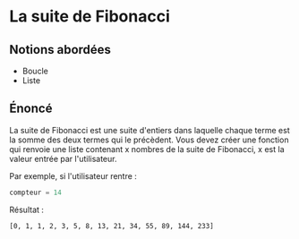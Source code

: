 # La suite de Fibonacci

## Notions abordées

- Boucle
- Liste

## Énoncé

La suite de Fibonacci est une suite d'entiers dans laquelle chaque terme est la somme des deux termes qui le précèdent. Vous devez créer une fonction qui renvoie une liste contenant x nombres de la suite de Fibonacci, x est la valeur entrée par l'utilisateur.

Par exemple, si l'utilisateur rentre :
```py
compteur = 14
```

Résultat :
```
[0, 1, 1, 2, 3, 5, 8, 13, 21, 34, 55, 89, 144, 233]
```